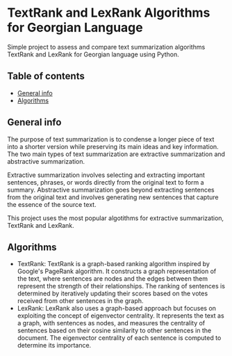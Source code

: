 # TextRank and LexRank Algorithms for Georgian Language
Simple project to assess and compare text summarization algorithms TextRank and LexRank for Georgian language using Python.

## Table of contents
* [General info](#general-info)
* [Algorithms](#algorithms)

## General info
The purpose of text summarization is to condense a longer piece of text into a shorter version while preserving its main ideas and key information. The two main types of text summarization are extractive summarization and abstractive summarization. 

Extractive summarization involves selecting and extracting important sentences, phrases, or words directly from the original text to form a summary. Abstractive summarization goes beyond extracting sentences from the original text and involves generating new sentences that capture the essence of the source text.

This project uses the most popular algotithms for extractive summarization, TextRank and LexRank.

## Algorithms
   - TextRank: TextRank is a graph-based ranking algorithm inspired by Google's PageRank algorithm. It constructs a graph representation of the text, where sentences are nodes and the edges between them represent the strength of their relationships. The ranking of sentences is determined by iteratively updating their scores based on the votes received from other sentences in the graph.
   - LexRank: LexRank also uses a graph-based approach but focuses on exploiting the concept of eigenvector centrality. It represents the text as a graph, with sentences as nodes, and measures the centrality of sentences based on their cosine similarity to other sentences in the document. The eigenvector centrality of each sentence is computed to determine its importance.
